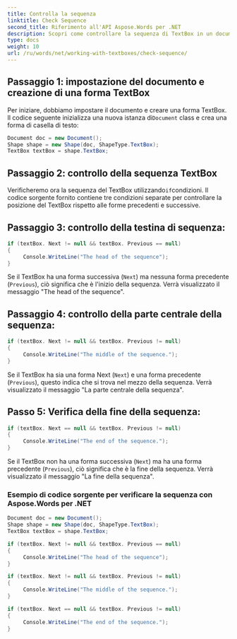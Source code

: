 ```yaml
---
title: Controlla la sequenza
linktitle: Check Sequence
second_title: Riferimento all'API Aspose.Words per .NET
description: Scopri come controllare la sequenza di TextBox in un documento Word con Aspose.Words per .NET.
type: docs
weight: 10
url: /ru/words/net/working-with-textboxes/check-sequence/
---
```


## Passaggio 1: impostazione del documento e creazione di una forma TextBox

 Per iniziare, dobbiamo impostare il documento e creare una forma TextBox. Il codice seguente inizializza una nuova istanza di`Document` class e crea una forma di casella di testo:

```csharp
Document doc = new Document();
Shape shape = new Shape(doc, ShapeType.TextBox);
TextBox textBox = shape.TextBox;
```

## Passaggio 2: controllo della sequenza TextBox

 Verificheremo ora la sequenza del TextBox utilizzando`if`condizioni. Il codice sorgente fornito contiene tre condizioni separate per controllare la posizione del TextBox rispetto alle forme precedenti e successive.

## Passaggio 3: controllo della testina di sequenza:

```csharp
if (textBox. Next != null && textBox. Previous == null)
{
     Console.WriteLine("The head of the sequence");
}
```

Se il TextBox ha una forma successiva (`Next`) ma nessuna forma precedente (`Previous`), ciò significa che è l'inizio della sequenza. Verrà visualizzato il messaggio "The head of the sequence".

## Passaggio 4: controllo della parte centrale della sequenza:

```csharp
if (textBox. Next != null && textBox. Previous != null)
{
     Console.WriteLine("The middle of the sequence.");
}
```

Se il TextBox ha sia una forma Next (`Next`) e una forma precedente (`Previous`), questo indica che si trova nel mezzo della sequenza. Verrà visualizzato il messaggio "La parte centrale della sequenza".

## Passo 5: Verifica della fine della sequenza:

```csharp
if (textBox. Next == null && textBox. Previous != null)
{
     Console.WriteLine("The end of the sequence.");
}
```

Se il TextBox non ha una forma successiva (`Next`) ma ha una forma precedente (`Previous`), ciò significa che è la fine della sequenza. Verrà visualizzato il messaggio "La fine della sequenza".

### Esempio di codice sorgente per verificare la sequenza con Aspose.Words per .NET

```csharp
Document doc = new Document();
Shape shape = new Shape(doc, ShapeType.TextBox);
TextBox textBox = shape.TextBox;

if (textBox. Next != null && textBox. Previous == null)
{
     Console.WriteLine("The head of the sequence");
}

if (textBox. Next != null && textBox. Previous != null)
{
     Console.WriteLine("The middle of the sequence.");
}

if (textBox. Next == null && textBox. Previous != null)
{
     Console.WriteLine("The end of the sequence.");
}
```